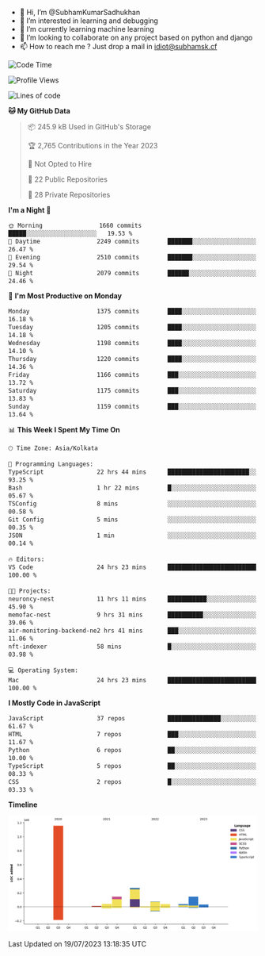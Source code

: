 - 👋 Hi, I’m @SubhamKumarSadhukhan
- 👀 I’m interested in learning and debugging
- 🌱 I’m currently learning machine learning
- 💞️ I’m looking to collaborate on any project based on python and django
- 📫 How to reach me ?
      Just drop a mail in idiot@subhamsk.cf

<!---
SubhamKumarSadhukhan/SubhamKumarSadhukhan is a ✨ special ✨ repository because its `README.md` (this file) appears on your GitHub profile.
You can click the Preview link to take a look at your changes.
--->


<!--START_SECTION:waka-->
![Code Time](http://img.shields.io/badge/Code%20Time-1%2C345%20hrs%2015%20mins-blue)

![Profile Views](http://img.shields.io/badge/Profile%20Views-0-blue)

![Lines of code](https://img.shields.io/badge/From%20Hello%20World%20I%27ve%20Written-2.0%20million%20lines%20of%20code-blue)

**🐱 My GitHub Data** 

> 📦 245.9 kB Used in GitHub's Storage 
 > 
> 🏆 2,765 Contributions in the Year 2023
 > 
> 🚫 Not Opted to Hire
 > 
> 📜 22 Public Repositories 
 > 
> 🔑 28 Private Repositories 
 > 
**I'm a Night 🦉** 

```text
🌞 Morning                1660 commits        █████░░░░░░░░░░░░░░░░░░░░   19.53 % 
🌆 Daytime                2249 commits        ███████░░░░░░░░░░░░░░░░░░   26.47 % 
🌃 Evening                2510 commits        ███████░░░░░░░░░░░░░░░░░░   29.54 % 
🌙 Night                  2079 commits        ██████░░░░░░░░░░░░░░░░░░░   24.46 % 
```
📅 **I'm Most Productive on Monday** 

```text
Monday                   1375 commits        ████░░░░░░░░░░░░░░░░░░░░░   16.18 % 
Tuesday                  1205 commits        ████░░░░░░░░░░░░░░░░░░░░░   14.18 % 
Wednesday                1198 commits        ████░░░░░░░░░░░░░░░░░░░░░   14.10 % 
Thursday                 1220 commits        ████░░░░░░░░░░░░░░░░░░░░░   14.36 % 
Friday                   1166 commits        ███░░░░░░░░░░░░░░░░░░░░░░   13.72 % 
Saturday                 1175 commits        ███░░░░░░░░░░░░░░░░░░░░░░   13.83 % 
Sunday                   1159 commits        ███░░░░░░░░░░░░░░░░░░░░░░   13.64 % 
```


📊 **This Week I Spent My Time On** 

```text
🕑︎ Time Zone: Asia/Kolkata

💬 Programming Languages: 
TypeScript               22 hrs 44 mins      ███████████████████████░░   93.25 % 
Bash                     1 hr 22 mins        █░░░░░░░░░░░░░░░░░░░░░░░░   05.67 % 
TSConfig                 8 mins              ░░░░░░░░░░░░░░░░░░░░░░░░░   00.58 % 
Git Config               5 mins              ░░░░░░░░░░░░░░░░░░░░░░░░░   00.35 % 
JSON                     1 min               ░░░░░░░░░░░░░░░░░░░░░░░░░   00.14 % 

🔥 Editors: 
VS Code                  24 hrs 23 mins      █████████████████████████   100.00 % 

🐱‍💻 Projects: 
neuroncy-nest            11 hrs 11 mins      ███████████░░░░░░░░░░░░░░   45.90 % 
memofac-nest             9 hrs 31 mins       ██████████░░░░░░░░░░░░░░░   39.06 % 
air-monitoring-backend-ne2 hrs 41 mins       ███░░░░░░░░░░░░░░░░░░░░░░   11.06 % 
nft-indexer              58 mins             █░░░░░░░░░░░░░░░░░░░░░░░░   03.98 % 

💻 Operating System: 
Mac                      24 hrs 23 mins      █████████████████████████   100.00 % 
```

**I Mostly Code in JavaScript** 

```text
JavaScript               37 repos            ███████████████░░░░░░░░░░   61.67 % 
HTML                     7 repos             ███░░░░░░░░░░░░░░░░░░░░░░   11.67 % 
Python                   6 repos             ██░░░░░░░░░░░░░░░░░░░░░░░   10.00 % 
TypeScript               5 repos             ██░░░░░░░░░░░░░░░░░░░░░░░   08.33 % 
CSS                      2 repos             █░░░░░░░░░░░░░░░░░░░░░░░░   03.33 % 
```



**Timeline**

![Lines of Code chart](https://raw.githubusercontent.com/SubhamKumarSadhukhan/SubhamKumarSadhukhan/main/assets/bar_graph.png)


 Last Updated on 19/07/2023 13:18:35 UTC
<!--END_SECTION:waka-->
